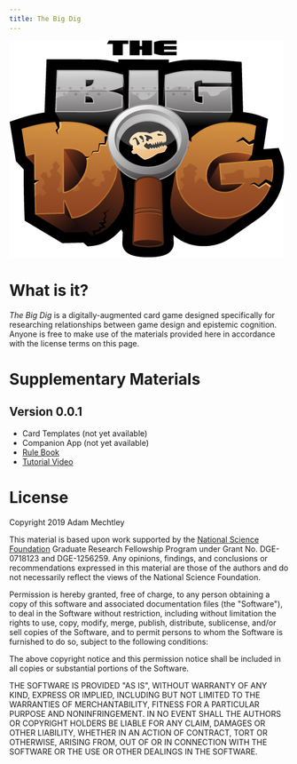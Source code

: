 ```yaml
---
title: The Big Dig
---
```


![The Big Dig Logo](media/big-dig-logo.png)

# What is it?

_The Big Dig_ is a digitally-augmented card game designed specifically for researching relationships between game design and epistemic cognition.
Anyone is free to make use of the materials provided here in accordance with the license terms on this page.

# Supplementary Materials

## Version 0.0.1

- Card Templates (not yet available)
- Companion App (not yet available)
- [Rule Book](media/big-dig-rules-0.0.1.pdf)
- [Tutorial Video](https://youtu.be/6DR7aCYKMJ0)

# License

Copyright 2019 Adam Mechtley

This material is based upon work supported by the [National Science Foundation](https://nsf.gov/) Graduate Research Fellowship Program under Grant No. DGE-0718123 and DGE-1256259.
Any opinions, findings, and conclusions or recommendations expressed in this material are those of the authors and do not necessarily reflect the views of the National Science Foundation.

Permission is hereby granted, free of charge, to any person obtaining a copy of this software and associated documentation files (the "Software"), to deal in the Software without restriction, including without limitation the rights to use, copy, modify, merge, publish, distribute, sublicense, and/or sell copies of the Software, and to permit persons to whom the Software is furnished to do so, subject to the following conditions:

The above copyright notice and this permission notice shall be included in all copies or substantial portions of the Software.

THE SOFTWARE IS PROVIDED "AS IS", WITHOUT WARRANTY OF ANY KIND, EXPRESS OR IMPLIED, INCLUDING BUT NOT LIMITED TO THE WARRANTIES OF MERCHANTABILITY, FITNESS FOR A PARTICULAR PURPOSE AND NONINFRINGEMENT. IN NO EVENT SHALL THE AUTHORS OR COPYRIGHT HOLDERS BE LIABLE FOR ANY CLAIM, DAMAGES OR OTHER LIABILITY, WHETHER IN AN ACTION OF CONTRACT, TORT OR OTHERWISE, ARISING FROM, OUT OF OR IN CONNECTION WITH THE SOFTWARE OR THE USE OR OTHER DEALINGS IN THE SOFTWARE.

